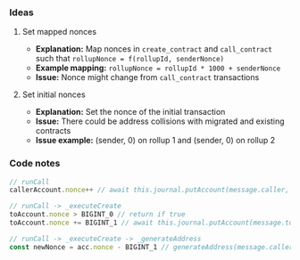 
### Ideas

1. Set mapped nonces
    - **Explanation:** Map nonces in `create_contract` and `call_contract` such that `rollupNonce = f(rollupId, senderNonce)`
    - **Example mapping:** `rollupNonce = rollupId * 1000 + senderNonce`
    - **Issue:** Nonce might change from `call_contract` transactions

2. Set initial nonces
    - **Explanation:** Set the nonce of the initial transaction
    - **Issue:** There could be address collisions with migrated and existing contracts
    - **Issue example:** (sender, 0) on rollup 1 and (sender, 0) on rollup 2


### Code notes

```js
// runCall
callerAccount.nonce++ // await this.journal.putAccount(message.caller, callerAccount)

// runCall -> _executeCreate
toAccount.nonce > BIGINT_0 // return if true
toAccount.nonce += BIGINT_1 // await this.journal.putAccount(message.to, toAccount)

// runCall -> _executeCreate -> _generateAddress
const newNonce = acc.nonce - BIGINT_1 // generateAddress(message.caller.bytes, bigIntToBytes(newNonce))
```
